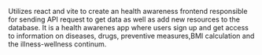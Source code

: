 Utilizes react and vite to create an health awareness frontend responsible for sending API request to get data as well as add new resources to the database. It is a health awarenes app where users sign up and get access to information on diseases, drugs, preventive measures,BMI calculation and the illness-wellness continum.
